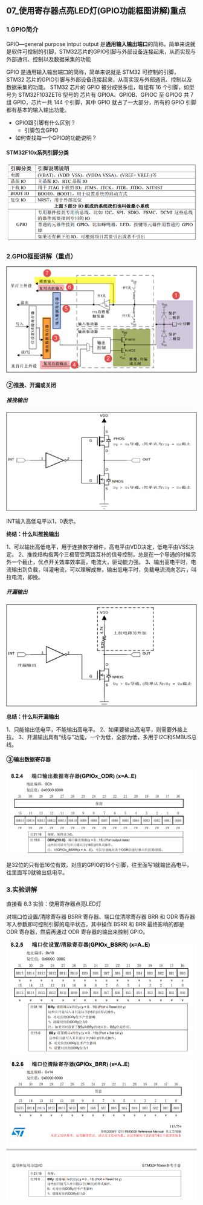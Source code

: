 ## 07_使用寄存器点亮LED灯(GPIO功能框图讲解)重点

### 1.GPIO简介

GPIO—general purpose intput output
是**通用输入输出端口**的简称，简单来说就是软件可控制的引脚，STM32芯片的GPIO引脚与外部设备连接起来，从而实现与外部通讯、控制以及数据采集的功能

GPIO 是通用输入输出端口的简称，简单来说就是 STM32 可控制的引脚，STM32 芯片的GPIO引脚与外部设备连接起来，从而实现与外部通讯、控制以及数据采集的功能。 STM32 芯片的 GPIO 被分成很多组，每组有 16 个引脚，如型号为 STM32F103ZET6 型号的 芯片有 GPIOA、GPIOB、GPIOC 至 GPIOG 共 7 组 GPIO，芯片一共 144 个引脚，其中 GPIO 就占了一大部分，所有的 GPIO 引脚都有基本的输入输出功能。

- GPIO跟引脚有什么区别？
  - 引脚包含GPIO
- 如何查找每一个GPIO的功能说明？

#### STM32F10x系列引脚分类

![](pic/22.png)

### 2.GPIO框图讲解（重点）

![](pic/23.png)

#### ②推挽、开漏或关闭

##### 推挽输出

![](pic/24.png)

INT输入高低电平以1，0表示。

**终结：什么叫推挽输出**

1、可以输出高低电平，用于连接数字器件，高电平由VDD决定，低电平由VSS决定。
2、推挽结构指两个三极管受两路互补的信号控制，总是在一个导通的时候另外一个截止，优点开关效率效率高，电流大，驱动能力强。
3、输出高电平时，电流输出到负载，叫灌电流，可以理解成推，输出低电平时，负载电流流向芯片，叫拉电流，即挽。

##### 开漏输出

![](pic/25.png)

**总结：什么叫开漏输出**

1、只能输出低电平，不能输出高电平。
2、如果要输出高电平，则需要外接上拉。
3、开漏输出具有“线与”功能，一个为低，全部为低，多用于I2C和SMBUS总线。

#### ③输出数据寄存器

![](pic/19.png)

是32位的只有低16位有效。对应的GPIO的16个引脚，往里面写1就输出高电平，往里面写0就输出低电平。



### 3.实验讲解

直接看 8.3 实验：使用寄存器点亮LED灯

对端口位设置/清除寄存器 BSRR 寄存器、端口位清除寄存器 BRR 和 ODR 寄存器写入参数即可控制引脚的电平状态，其中操作 BSRR 和 BRR 最终影响的都是 ODR 寄存器，然后再通过 ODR 寄存器的输出来控制 GPIO。

![](pic/26.png)



![](pic/27.png)